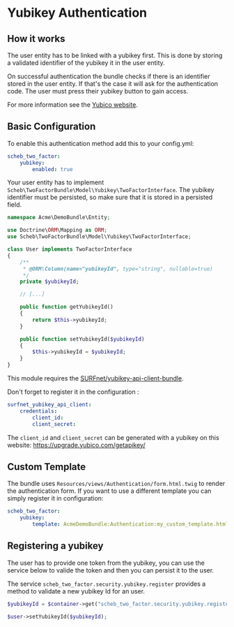 Yubikey Authentication
======================

## How it works ##

The user entity has to be linked with a yubikey first.
This is done by storing a validated identifier of the yubikey it in the user entity.

On successful authentication the bundle checks if there is an identifier stored in the user entity.
If that's the case it will ask for the authentication code. The user must press their yubikey button to gain access.

For more information see the [Yubico website](http://www.yubico.com).


## Basic Configuration ##

To enable this authentication method add this to your config.yml:

```yaml
scheb_two_factor:
    yubikey:
        enabled: true
```

Your user entity has to implement `Scheb\TwoFactorBundle\Model\Yubikey\TwoFactorInterface`. The yubikey identifier must be persisted, so make sure that it is stored in a persisted field.

```php
namespace Acme\DemoBundle\Entity;

use Doctrine\ORM\Mapping as ORM;
use Scheb\TwoFactorBundle\Model\Yubikey\TwoFactorInterface;

class User implements TwoFactorInterface
{
    /**
     * @ORM\Column(name="yubikeyId", type="string", nullable=true)
     */
    private $yubikeyId;

    // [...]

    public function getYubikeyId()
    {
        return $this->yubikeyId;
    }

    public function setYubikeyId($yubikeyId)
    {
        $this->yubikeyId = $yubikeyId;
    }
}
```

This module requires the [SURFnet/yubikey-api-client-bundle](https://github.com/SURFnet/yubikey-api-client-bundle/).

Don't forget to register it in the configuration :

```yaml
surfnet_yubikey_api_client:
    credentials:
        client_id:
        client_secret:
```

The `client_id` and `client_secret` can be generated with a yubikey on this website: https://upgrade.yubico.com/getapikey/

## Custom Template ##

The bundle uses `Resources/views/Authentication/form.html.twig` to render the authentication form. If you want to use a different template you can simply register it in configuration:

```yaml
scheb_two_factor:
    yubikey:
        template: AcmeDemoBundle:Authentication:my_custom_template.html.twig
```


## Registering a yubikey ##

The user has to provide one token from the yubikey, you can use the service below to valide the token and then you can persist it to the user.

The service `scheb_two_factor.security.yubikey.register` provides a method to validate a new yubikey Id for an user.

```php
$yubikeyId = $container->get("scheb_two_factor.security.yubikey.register")->getYubikeyId($userProvidedToken);

$user->setYubikeyId($yubikeyId);
```



